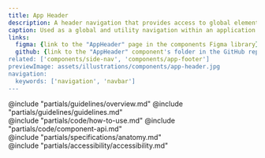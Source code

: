 ```yaml
---
title: App Header
description: A header navigation that provides access to global elements and application utilities.
caption: Used as a global and utility navigation within an application.
links:
  figma: {link to the "AppHeader" page in the components Figma library}
  github: {link to the "AppHeader" component's folder in the GitHub repo}
related: ['components/side-nav', 'components/app-footer']
previewImage: assets/illustrations/components/app-header.jpg
navigation:
  keywords: ['navigation', 'navbar']
---
```


<section data-tab="Guidelines">
  @include "partials/guidelines/overview.md"
  @include "partials/guidelines/guidelines.md"
</section>

<section data-tab="Code">
  @include "partials/code/how-to-use.md"
  @include "partials/code/component-api.md"
</section>

<section data-tab="Specifications">
  @include "partials/specifications/anatomy.md"
</section>

<section data-tab="Accessibility">
  @include "partials/accessibility/accessibility.md"
</section>